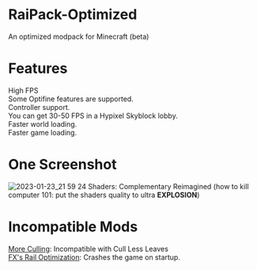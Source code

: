 # RaiPack-Optimized
An optimized modpack for Minecraft (beta)

# Features
High FPS <br />
Some Optifine features are supported. <br />
Controller support. <br />
You can get 30-50 FPS in a Hypixel Skyblock lobby. <br />
Faster world loading. <br />
Faster game loading. <br />

# One Screenshot
![2023-01-23_21 59 24](https://user-images.githubusercontent.com/64755433/214203713-e43420ef-538d-454d-9012-87dd3ec6408e.png)
Shaders: Complementary Reimagined (how to kill computer 101: put the shaders quality to ultra **EXPLOSION**) <br />

# Incompatible Mods
[More Culling](https://modrinth.com/mod/moreculling): Incompatible with Cull Less Leaves <br />
[FX's Rail Optimization](https://modrinth.com/mod/rail-optimization): Crashes the game on startup. <br />
